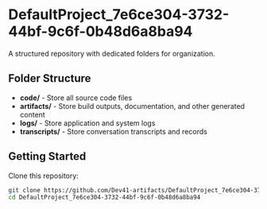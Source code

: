 # DefaultProject_7e6ce304-3732-44bf-9c6f-0b48d6a8ba94
A structured repository with dedicated folders for organization.

## Folder Structure

- **code/** - Store all source code files
- **artifacts/** - Store build outputs, documentation, and other generated content
- **logs/** - Store application and system logs
- **transcripts/** - Store conversation transcripts and records

## Getting Started

Clone this repository:
```bash
git clone https://github.com/Dev41-artifacts/DefaultProject_7e6ce304-3732-44bf-9c6f-0b48d6a8ba94
cd DefaultProject_7e6ce304-3732-44bf-9c6f-0b48d6a8ba94
```
